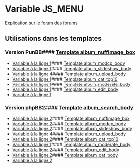 # Variable JS_MENU
[Explication sur le forum des forums](http://forum.forumactif.com/t294113-listing-des-variables#JS_MENU)
## Utilisations dans les templates
### Version PunBB#### [Template album_nuffimage_box](punbb/album_nuffimage_box.md)
* [Variable à la ligne 1](../punbb/album_nuffimage_box.tpl#L1)#### [Template album_modcp_body](punbb/album_modcp_body.md)
* [Variable à la ligne 1](../punbb/album_modcp_body.tpl#L1)#### [Template album_slideshow_body](punbb/album_slideshow_body.md)
* [Variable à la ligne 4](../punbb/album_slideshow_body.tpl#L4)#### [Template album_upload_body](punbb/album_upload_body.md)
* [Variable à la ligne 1](../punbb/album_upload_body.tpl#L1)#### [Template album_cat_top10](punbb/album_cat_top10.md)
* [Variable à la ligne 1](../punbb/album_cat_top10.tpl#L1)#### [Template album_moderate_body](punbb/album_moderate_body.md)
* [Variable à la ligne 1](../punbb/album_moderate_body.tpl#L1)#### [Template album_edit_body](punbb/album_edit_body.md)
* [Variable à la ligne 1](../punbb/album_edit_body.tpl#L1)
### Version phpBB2#### [Template album_search_body](subsilver/album_search_body.md)
* [Variable à la ligne 2](../subsilver/album_search_body.tpl#L2)#### [Template album_nuffimage_box](subsilver/album_nuffimage_box.md)
* [Variable à la ligne 2](../subsilver/album_nuffimage_box.tpl#L2)#### [Template album_modcp_body](subsilver/album_modcp_body.md)
* [Variable à la ligne 2](../subsilver/album_modcp_body.tpl#L2)#### [Template album_slideshow_body](subsilver/album_slideshow_body.md)
* [Variable à la ligne 4](../subsilver/album_slideshow_body.tpl#L4)#### [Template album_upload_body](subsilver/album_upload_body.md)
* [Variable à la ligne 2](../subsilver/album_upload_body.tpl#L2)#### [Template album_cat_top10](subsilver/album_cat_top10.md)
* [Variable à la ligne 1](../subsilver/album_cat_top10.tpl#L1)#### [Template album_moderate_body](subsilver/album_moderate_body.md)
* [Variable à la ligne 2](../subsilver/album_moderate_body.tpl#L2)#### [Template album_edit_body](subsilver/album_edit_body.md)
* [Variable à la ligne 2](../subsilver/album_edit_body.tpl#L2)#### [Template album_cat_body](subsilver/album_cat_body.md)
* [Variable à la ligne 2](../subsilver/album_cat_body.tpl#L2)